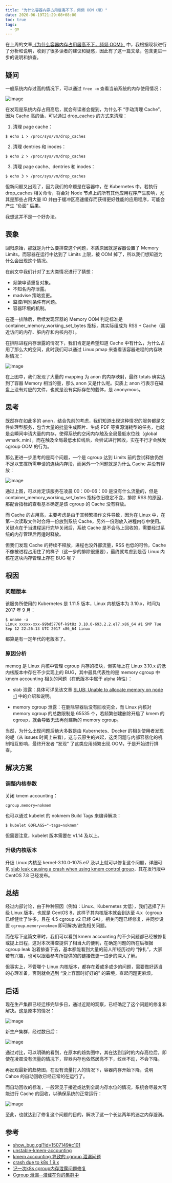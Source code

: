 ```yaml
---
title: "为什么容器内存占用居高不下，频频 OOM（续）"
date: 2020-06-19T21:29:08+08:00
toc: true
tags: 
  - go
---
```


在上周的文章[《为什么容器内存占用居高不下，频频 OOM》](/posts/why-container-memory-exceed/) 中，我根据现状进行了分析和说明，收到了很多读者的建议和疑惑，因此有了这一篇文章，包含更进一步的说明和排查。

## 疑问

一般系统内存过高的情况下，可以通过 `free -m` 查看当前系统的内存使用情况：

![image](https://image.eddycjy.com/daf2a1d53f4bf0f21e315d2333e08159.png)

在发现是系统内存占用高后，就会有读者会提到，为什么不 “手动清理 Cache”，因为 Cache 高的话，可以通过 drop_caches 的方式来清理：

1. 清理 page cache：

```
$ echo 1 > /proc/sys/vm/drop_caches
```

2. 清理 dentries 和 inodes：

```
$ echo 2 > /proc/sys/vm/drop_caches
```

3. 清理 page cache、dentries 和 inodes：

```shell
$ echo 3 > /proc/sys/vm/drop_caches
```

但新问题又出现了，因为我们的命题是在容器中，在 Kubernetes 中，若执行 drop_caches 相关命令，将会对 Node 节点上的所有其他应用程序产生影响，尤其是那些占用大量 IO 并由于缓冲区高速缓存而获得更好性能的应用程序，可能会产生 “负面” 后果。

我想这并不是一个好办法。

## 表象

回归原始，那就是为什么要排查这个问题，本质原因就是容器设置了 Memory Limits，而容器在运行中达到了 Limits 上限，被 OOM 掉了，所以我们想知道为什么会出现这个情况。

在前文中我们针对了五大类情况进行了猜想：

- 频繁申请重复对象。
- 不知名内存泄露。
- madvise 策略变更。
- 监控/判别条件有问题。
- 容器环境的机制。

在逐一排除后，后续发现容器的 Memory OOM 判定标准是 container_memory_working_set_bytes 指标，其实际组成为 RSS + Cache（最近访问的内存、脏内存和内核内存）。

在排除进程内存泄露的情况下，我们肯定是希望知道 Cache 中有什么，为什么占用了那么大的空间，此时我们可以通过 Linux pmap 来查看该容器进程的内存映射情况：

![image](https://image.eddycjy.com/0bb82eabe1fcc1a5a65f4382932a6d2c.jpg)

在上图中，我们发现了大量的 mapping 为 anon 的内存映射，最终 totals 确实达到了容器 Memory 相当的量，那么 anon 又是什么呢。实质上 anon 行表示在磁盘上没有对应的文件，也就是没有实际存在的载体，是 anonymous。

## 思考

既然存在如此多的 anon，结合先前的考虑，我们知道出现这种情况的服务都是文件处理型服务，包含大量的批量生成图片、生成 PDF 等资源消耗型的任务，也就是会瞬间申请大量的内存，使得系统的空闲内存触及全局最低水位线（global wmark_min），而在触及全局最低水位线后，会尝试进行回收，实在不行才会触发 cgroup OOM 的行为。

那么更进一步思考的是两个问题，一个是 cgroup 达到 Limits 前的尝试释放仍然不足以支撑所需申请的连续内存段，而另外一个问题就是为什么 Cache 并没有释放：

![image](https://image.eddycjy.com/2e6c8c153836b29175dff7623ec67a0a.png)

通过上图，可以肯定该服务在凌晨 00：00-06：00 是没有什么流量的，但是 container_memory_working_set_bytes 指标依旧稳定不变，排除 RSS 的原因，那配合指标的查看基本确定是该 cgroup 的 Cache 没有释放。

而 Cache 的占用高，主要考虑是由于其频繁操作文件导致，因为在 Linux 中，在第一次读取文件时会将一份放到系统 Cache，另外一份则放入进程内存中使用。关键点在于当进程运行完毕关闭后，系统 Cache 是不会马上回收的，需要经过系统的内存管理后再适时释放。

但我们发现 Cache 的持续不释放，进程也没外部流量，RSS 也低的可怜，Cache 不像被进程占用住了的样子（这一步的排除很重要），最终就考虑到是否 Linux 内核在这块内存管理上存在 BUG 呢？

## 根因

### 问题版本

该服务所使用的 Kubernetes 是 1.11.5 版本，Linux 内核版本为 3.10.x，时间为 2017 年 9 月：

```
$ uname -a
Linux xxxxx-xxx-99bd5776f-k9t8z 3.10.0-693.2.2.el7.x86_64 #1 SMP Tue Sep 12 22:26:13 UTC 2017 x86_64 Linux
```

都算是有一定年代的老版本了。

### 原因分析

memcg 是 Linux 内核中管理 cgroup 内存的模块，但实际上在 Linux 3.10.x 的低内核版本中存在不少实现上的 BUG，其中最具代表性的是 memory cgroup 中 kmem accounting 相关的问题（在低版本中属于 alpha 特性）：

- slab 泄露：具体可详见该文章 [SLUB: Unable to allocate memory on node -1](https://pingcap.com/blog/try-to-fix-two-linux-kernel-bugs-while-testing-tidb-operator-in-k8s/#bug-1-unstable-kmem-accounting) 中的介绍和说明。

- memory cgroup 泄露：在删除容器后没有回收完全，而 Linux 内核对 memory cgroup 的总数限制是 65535 个，若频繁创建删除开启了 kmem 的 cgroup，就会导致无法再创建新的 memory cgroup。

当然，为什么出现问题后绝大多数是由 Kubernetes、Docker 的相关使用者发现的呢（从 issues 时间上来看），这与云原生的兴起，这类问题与内部容器化的机制相互影响，最终开发者 “发现” 了这类应用频繁出现 OOM，于是开始进行排查。

## 解决方案

### 调整内核参数

关闭 kmem accounting：

```
cgroup.memory=nokmem
```

也可以通过 kubelet 的 nokmem Build Tags 来编译解决：

```
$ kubelet GOFLAGS="-tags=nokmem"
```

但需要注意，kubelet 版本需要在 v1.14 及以上。

### 升级内核版本

升级 Linux 内核至 kernel-3.10.0-1075.el7 及以上就可以修复这个问题，详细可见 [slab leak causing a crash when using kmem control group](https://bugzilla.redhat.com/show_bug.cgi?id=1507149#c101)，其在发行版中 CentOS 7.8 已经发布。

## 总结

经过内部讨论，由于种种原因（例如：Linux、Kubernetes 太低），我们选择了升级 Linux 版本，也就是 CentOS 8，这样子其内核版本就会到达至 4.x（cgroup 已经健壮了许多，且在 4.5 cgroup v2 已经 GA），相关问题已经修复，并同步设置 `cgroup.memory=nokmem` 即可解决/避免相关问题。

而在写下这篇文章时，我们可以看到 kmem accounting 的不少问题都已经被修复或提上日程，这对本次排查提供了相当大的便利，在确定问题的所在后根据 cgroup leak 沿着排查下去，基本都能看到大量的前人所经历过的 “挣扎”，大家若有兴趣，也可以跟着参考所提供的的链接做更一进步的深入了解。

但事实上，不管哪个 Linux 内核版本，都存在着或多或少的问题，需要做好适当的心理准备，否则就会遇到 “没上容器时好好的” 的窘境，查起问题更麻烦。

## 后话

现在生产集群已经迁移完毕多日，通过近期的观察，已经确定了这个问题的修复和解决。这是原本的情况：

![image](https://image.eddycjy.com/2e6c8c153836b29175dff7623ec67a0a.png)

新生产集群，经过数日后：

![image](https://image.eddycjy.com/c6ae131d437aae460e6fe70c9cf076b7.png)

通过对比，可以明确的看到，在原本的趋势图中，其在达到当时的内存高位后，即使在凌晨没有流量的情况下，容器内存也依然居高不下，纹丝不动，不会下降。

再反观最新的趋势图，在没有流量打入的情况下，容器内存开始下降，说明 Cahce 的自动回收已经正常的在运行了。

而自动回收的标准，一般常见于接近或达到全局内存水位的情况，系统会尽最大可能进行 Cache 的回收，以确保系统的正常运行：

![image](https://image.eddycjy.com/800df66be75520f982e650b6303bf9e8.jpg)

至此，也就达到了修复这个问题的目的，解决了这一个长达两年的迷之内存漩涡。

## 参考

- [show_bug.cgi?id=1507149#c101](https://bugzilla.redhat.com/show_bug.cgi?id=1507149#c101)
- [unstable-kmem-accounting](https://pingcap.com/blog/try-to-fix-two-linux-kernel-bugs-while-testing-tidb-operator-in-k8s/#bug-1-unstable-kmem-accounting)
- [kmem accounting 导致的 cgroup 泄漏问题](https://blog.witd.in/2019/12/09/kmem-accounting%E5%AF%BC%E8%87%B4%E7%9A%84cgroup%E6%B3%84%E6%BC%8F%E9%97%AE%E9%A2%98/)
- [crash due to k8s 1.9.x](https://github.com/kubernetes/kubernetes/issues/61937)
- [记一次k8s cgroup内存泄露问题修复](http://www.iceyao.com.cn/2020/01/04/%E8%AE%B0%E4%B8%80%E6%AC%A1k8s-cgroup%E5%86%85%E5%AD%98%E6%B3%84%E9%9C%B2%E9%97%AE%E9%A2%98%E8%A7%A3%E5%86%B3/)
- [Cgroup 泄漏--潜藏在你的集群中](https://tencentcloudcontainerteam.github.io/2018/12/29/cgroup-leaking/)
